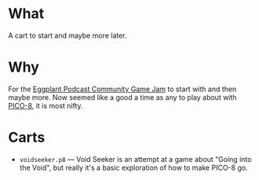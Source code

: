 # What

A cart to start and maybe more later.

# Why

For the [Eggplant Podcast Community Game Jam][] to start with and then
maybe more. Now seemed like a good a time as any to play about with
[PICO-8][], it is most nifty.

# Carts

* `voidseeker.p8` — Void Seeker is an attempt at a game about "Going
  into the Void", but really it's a basic exploration of how to make
  PICO-8 go.

[Eggplant Podcast Community Game Jam]: https://itch.io/jam/eggplant-podcast-community-game-jam
[PICO-8]: https://www.lexaloffle.com/pico-8.php
